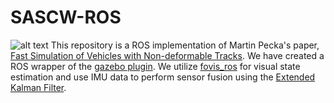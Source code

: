 # SASCW-ROS
![alt text](https://github.com/pks-97/SASCW-ROS/blob/main/catkin_scw/Stair%20Climbing%20Wheelchair.PNG)
This repository is a ROS implementation of Martin Pecka's paper, [Fast Simulation of Vehicles with Non-deformable Tracks](https://arxiv.org/pdf/1703.04316.pdf). We have created a ROS wrapper of the [gazebo plugin](https://bitbucket.org/pchidamb/fast-track/src/master/). We utilize [fovis_ros](http://wiki.ros.org/fovis_ros) for visual state estimation and use IMU data to perform sensor fusion using the [Extended Kalman Filter](https://en.wikipedia.org/wiki/Extended_Kalman_filter#:~:text=In%20estimation%20theory%2C%20the%20extended,the%20current%20mean%20and%20covariance).
